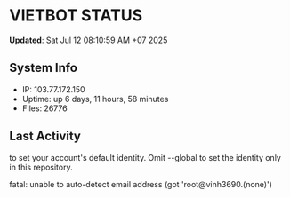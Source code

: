 # VIETBOT STATUS
**Updated**: Sat Jul 12 08:10:59 AM +07 2025

## System Info
- IP: 103.77.172.150
- Uptime: up 6 days, 11 hours, 58 minutes
- Files: 26776

## Last Activity

to set your account's default identity.
Omit --global to set the identity only in this repository.

fatal: unable to auto-detect email address (got 'root@vinh3690.(none)')
